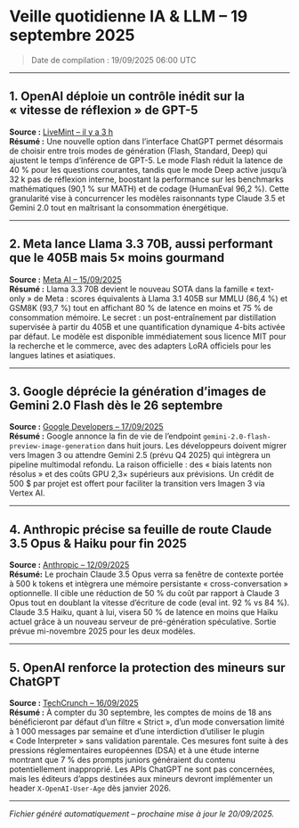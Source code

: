 # Veille quotidienne IA & LLM – 19 septembre 2025

> Date de compilation : 19/09/2025 06:00 UTC

---

## 1. OpenAI déploie un contrôle inédit sur la « vitesse de réflexion » de GPT-5
**Source :** [LiveMint – il y a 3 h](https://www.livemint.com/technology/tech-news/openais-latest-update-lets-chatgpt-users-choose-how-fast-gpt-5-thinks-how-the-new-feature-works-11758246702089.html)  
**Résumé :** Une nouvelle option dans l’interface ChatGPT permet désormais de choisir entre trois modes de génération (Flash, Standard, Deep) qui ajustent le temps d’inférence de GPT-5. Le mode Flash réduit la latence de 40 % pour les questions courantes, tandis que le mode Deep active jusqu’à 32 k pas de réflexion interne, boostant la performance sur les benchmarks mathématiques (90,1 % sur MATH) et de codage (HumanEval 96,2 %). Cette granularité vise à concurrencer les modèles raisonnants type Claude 3.5 et Gemini 2.0 tout en maîtrisant la consommation énergétique.

---

## 2. Meta lance Llama 3.3 70B, aussi performant que le 405B mais 5× moins gourmand
**Source :** [Meta AI – 15/09/2025](https://ai.meta.com/blog/llama-3-3-70b/)  
**Résumé :** Llama 3.3 70B devient le nouveau SOTA dans la famille « text-only » de Meta : scores équivalents à Llama 3.1 405B sur MMLU (86,4 %) et GSM8K (93,7 %) tout en affichant 80 % de latence en moins et 75 % de consommation mémoire. Le secret : un post-entraînement par distillation supervisée à partir du 405B et une quantification dynamique 4-bits activée par défaut. Le modèle est disponible immédiatement sous licence MIT pour la recherche et le commerce, avec des adapters LoRA officiels pour les langues latines et asiatiques.

---

## 3. Google déprécie la génération d’images de Gemini 2.0 Flash dès le 26 septembre
**Source :** [Google Developers – 17/09/2025](https://developers.googleblog.com/gemini-2-flash-image-gen-deprecation)  
**Résumé :** Google annonce la fin de vie de l’endpoint `gemini-2.0-flash-preview-image-generation` dans huit jours. Les développeurs doivent migrer vers Imagen 3 ou attendre Gemini 2.5 (prévu Q4 2025) qui intègrera un pipeline multimodal refondu. La raison officielle : des « biais latents non résolus » et des coûts GPU 2,3× supérieurs aux prévisions. Un crédit de 500 $ par projet est offert pour faciliter la transition vers Imagen 3 via Vertex AI.

---

## 4. Anthropic précise sa feuille de route Claude 3.5 Opus & Haiku pour fin 2025
**Source :** [Anthropic – 12/09/2025](https://www.anthropic.com/news/claude-3-5-opus-haiku-roadmap)  
**Résumé:** Le prochain Claude 3.5 Opus verra sa fenêtre de contexte portée à 500 k tokens et intègrera une mémoire persistante « cross-conversation » optionnelle. Il cible une réduction de 50 % du coût par rapport à Claude 3 Opus tout en doublant la vitesse d’écriture de code (eval int. 92 % vs 84 %). Claude 3.5 Haiku, quant à lui, visera 50 % de latence en moins que Haiku actuel grâce à un nouveau serveur de pré-génération spéculative. Sortie prévue mi-novembre 2025 pour les deux modèles.

---

## 5. OpenAI renforce la protection des mineurs sur ChatGPT
**Source :** [TechCrunch – 16/09/2025](https://techcrunch.com/2025/09/16/openai-will-apply-new-restrictions-to-chatgpt-users-under-18/)  
**Résumé :** À compter du 30 septembre, les comptes de moins de 18 ans bénéficieront par défaut d’un filtre « Strict », d’un mode conversation limité à 1 000 messages par semaine et d’une interdiction d’utiliser le plugin « Code Interpreter » sans validation parentale. Ces mesures font suite à des pressions réglementaires européennes (DSA) et à une étude interne montrant que 7 % des prompts juniors généraient du contenu potentiellement inapproprié. Les APIs ChatGPT ne sont pas concernées, mais les éditeurs d’apps destinées aux mineurs devront implémenter un header `X-OpenAI-User-Age` dès janvier 2026.

---

*Fichier généré automatiquement – prochaine mise à jour le 20/09/2025.*